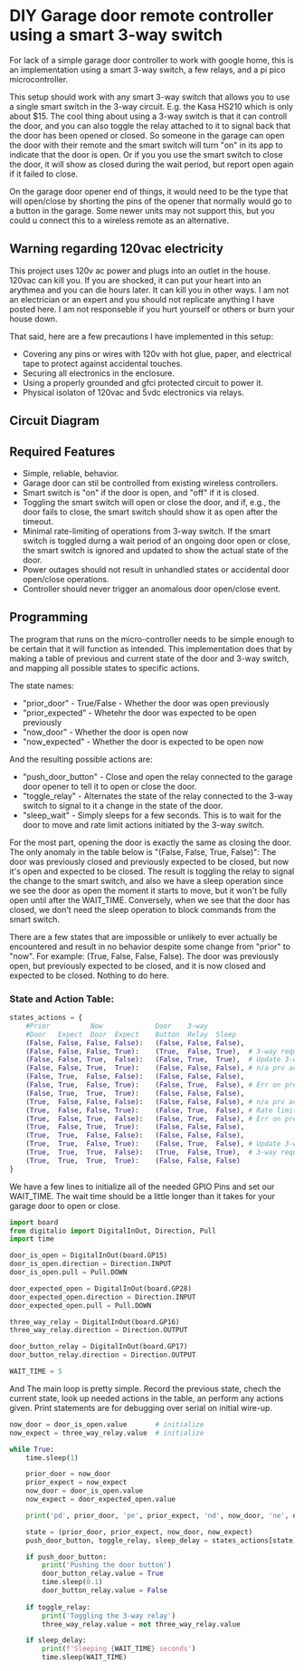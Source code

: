 # DIY Garage door remote controller using a smart 3-way switch
For lack of a simple garage door controller to work with google home, this is an implementation using a smart 3-way switch, a few relays, and a pi pico microcontroller.

This setup should work with any smart 3-way switch that allows you to use a single smart switch in the 3-way circuit. E.g. the Kasa HS210 which is only about $15.  The cool thing about using a 3-way switch is that it can controll the door, and you can also toggle the relay attached to it to signal back that the door has been opened or closed.  So someone in the garage can open the door with their remote and the smart switch will turn "on" in its app to indicate that the door is open.  Or if you you use the smart switch to close the door, it will show as closed during the wait period, but report open again if it failed to close. 

On the garage door opener end of things, it would need to be the type that will open/close by shorting the pins of the opener that normally would go to a button in the garage.  Some newer units may not support this, but you could u connect this to a wireless remote as an alternative.

## Warning regarding 120vac electricity
This project uses 120v ac power and plugs into an outlet in the house.  120vac can kill you.  If you are shocked, it can put your heart into an arythmea and you can die hours later.  It can kill you in other ways.  I am not an electrician or an expert and you should not replicate anything I have posted here.  I am not responseble if you hurt yourself or others or burn your house down.  

That said, here are a few precautions I have implemented in this setup:
* Covering any pins or wires with 120v with hot glue, paper, and electrical tape to protect against accidental touches. 
* Securing all electronics in the enclosure.
* Using a properly grounded and gfci protected circuit to power it.
* Physical isolaton of 120vac and 5vdc electronics via relays.

## Circuit Diagram

## Required Features
* Simple, reliable, behavior.
* Garage door can stil be controlled from existing wireless controllers.
* Smart switch is "on" if the door is open, and "off" if it is closed.
* Toggling the smart switch will open or close the door, and if, e.g., the door fails to close, the smart switch should show it as open after the timeout.
* Minimal rate-limiting of operations from 3-way switch.  If the smart switch is toggled durng a wait period of an ongoing door open or close, the smart switch is ignored and updated to show the actual state of the door.
* Power outages should not result in unhandled states or accidental door open/close operations. 
* Controller should never trigger an anomalous door open/close event.

## Programming
The program that runs on the micro-controller needs to be simple enough to be certain that it will function as intended. This implementation does that by making a table of previous and current state of the door and 3-way switch, and mapping all possible states to specific actions.

The state names:
* "prior_door" - True/False - Whether the door was open previously
* "prior_expected" - Whetehr the door was expected to be open previously
* "now_door" - Whether the door is open now
* "now_expected" - Whether the door is expected to be open now

And the resulting possible actions are:
* "push_door_button" - Close and open the relay connected to the garage door opener to tell it to open or close the door.
* "toggle_relay" - Alternates the state of the relay connected to the 3-way switch to signal to it a change in the state of the door.
* "sleep_wait" - Simply sleeps for a few seconds. This is to wait for the door to move and rate limit actions initiated by the 3-way switch.

For the most part, opening the door is exactly the same as closing the door.  The only anomaly in the table below is "(False, False, True,  False)":  The door was previously closed and previously expected to be closed, but now it's open and expected to be closed. The result is toggling the relay to signal the change to the smart switch, and also we have a sleep operation since we see the door as open the moment it starts to move, but it won't be fully open until after the WAIT_TIME.  Conversely, when we see that the door has closed, we don't need the sleep operation to block commands from the smart switch.

There are a few states that are impossible or unlikely to ever actually be encountered and result in no behavior despite some change from "prior" to "now". For example: (True,  False, False, False). The door was previously open, but previously expected to be closed, and it is now closed and expected to be closed.  Nothing to do here.

### State and Action Table:
```python
states_actions = {
    #Prior          Now             Door    3-way
    #Door   Expect  Door  Expect    Button  Relay  Sleep
    (False, False, False, False):   (False, False, False),
    (False, False, False, True):    (True,  False, True),  # 3-way requested door action
    (False, False, True,  False):   (False, True,  True),  # Update 3-way to reflect door opened
    (False, False, True,  True):    (False, False, False), # n/a prv action
    (False, True,  False, False):   (False, False, False),
    (False, True,  False, True):    (False, True,  False), # Err on prev response to 3-way
    (False, True,  True,  True):    (False, False, False),
    (True,  False, False, False):   (False, False, False), # n/a prv action
    (True,  False, False, True):    (False, True,  False), # Rate limit 3-way actions
    (True,  False, True,  False):   (False, True,  False), # Err on prev response to 3-way
    (True,  False, True,  True):    (False, False, False),
    (True,  True,  False, False):   (False, False, False),
    (True,  True,  False, True):    (False, True,  False), # Update 3-way to reflect door closed
    (True,  True,  True,  False):   (True,  False, True),  # 3-way requested door action
    (True,  True,  True,  True):    (False, False, False)
}
```

We have a few lines to initialize all of the needed GPIO Pins and set our WAIT_TIME. The wait time should be a little longer than it takes for your garage door to open or close.

```python
import board
from digitalio import DigitalInOut, Direction, Pull
import time

door_is_open = DigitalInOut(board.GP15)
door_is_open.direction = Direction.INPUT
door_is_open.pull = Pull.DOWN

door_expected_open = DigitalInOut(board.GP28)
door_expected_open.direction = Direction.INPUT
door_expected_open.pull = Pull.DOWN

three_way_relay = DigitalInOut(board.GP16)
three_way_relay.direction = Direction.OUTPUT

door_button_relay = DigitalInOut(board.GP17)
door_button_relay.direction = Direction.OUTPUT

WAIT_TIME = 5
```

And The main loop is pretty simple.  Record the previous state, chech the current state, look up needed actions in the table, an perform any actions given.  Print statements are for debugging over serial on initial wire-up.
```python
now_door = door_is_open.value       # initialize
now_expect = three_way_relay.value  # initialize

while True:
    time.sleep(1)

    prior_door = now_door
    prior_expect = now_expect
    now_door = door_is_open.value
    now_expect = door_expected_open.value

    print('pd', prior_door, 'pe', prior_expect, 'nd', now_door, 'ne', now_expect)

    state = (prior_door, prior_expect, now_door, now_expect)
    push_door_button, toggle_relay, sleep_delay = states_actions[state]

    if push_door_button:
        print('Pushing the door button')
        door_button_relay.value = True
        time.sleep(0.1)
        door_button_relay.value = False
    
    if toggle_relay:
        print('Toggling the 3-way relay')
        three_way_relay.value = not three_way_relay.value

    if sleep_delay:
        print(f'Sleeping {WAIT_TIME} seconds')
        time.sleep(WAIT_TIME)
```
